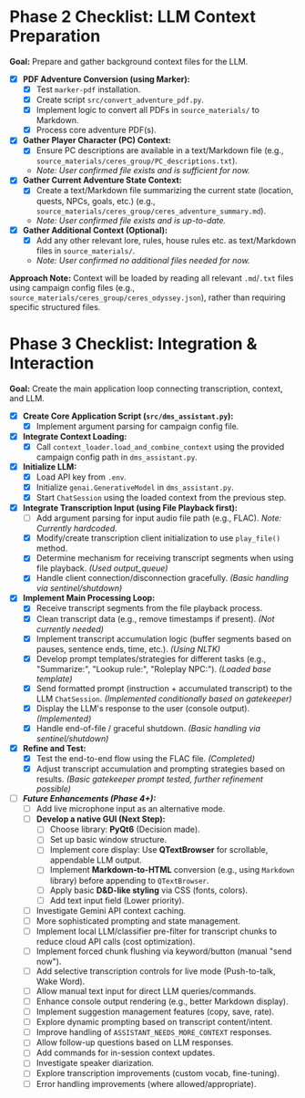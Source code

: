 # Phase 2 Checklist: LLM Context Preparation

**Goal:** Prepare and gather background context files for the LLM.

- [x] **PDF Adventure Conversion (using Marker):**
  - [x] Test `marker-pdf` installation.
  - [x] Create script `src/convert_adventure_pdf.py`.
  - [x] Implement logic to convert all PDFs in `source_materials/` to Markdown.
  - [x] Process core adventure PDF(s).
- [x] **Gather Player Character (PC) Context:**
  - [x] Ensure PC descriptions are available in a text/Markdown file (e.g., `source_materials/ceres_group/PC_descriptions.txt`).
  - *Note: User confirmed file exists and is sufficient for now.* 
- [x] **Gather Current Adventure State Context:**
  - [x] Create a text/Markdown file summarizing the current state (location, quests, NPCs, goals, etc.) (e.g., `source_materials/ceres_group/ceres_adventure_summary.md`).
  - *Note: User confirmed file exists and is up-to-date.* 
- [x] **Gather Additional Context (Optional):**
  - [x] Add any other relevant lore, rules, house rules etc. as text/Markdown files in `source_materials/`.
  - *Note: User confirmed no additional files needed for now.* 

**Approach Note:** Context will be loaded by reading all relevant `.md`/`.txt` files using campaign config files (e.g., `source_materials/ceres_group/ceres_odyssey.json`), rather than requiring specific structured files.

# Phase 3 Checklist: Integration & Interaction

**Goal:** Create the main application loop connecting transcription, context, and LLM.

- [x] **Create Core Application Script (`src/dms_assistant.py`):**
  - [x] Implement argument parsing for campaign config file.
- [x] **Integrate Context Loading:**
  - [x] Call `context_loader.load_and_combine_context` using the provided campaign config path in `dms_assistant.py`.
- [x] **Initialize LLM:**
  - [x] Load API key from `.env`.
  - [x] Initialize `genai.GenerativeModel` in `dms_assistant.py`.
  - [x] Start `ChatSession` using the loaded context from the previous step.
- [x] **Integrate Transcription Input (using File Playback first):**
  - [ ] Add argument parsing for input audio file path (e.g., FLAC). *Note: Currently hardcoded.* 
  - [x] Modify/create transcription client initialization to use `play_file()` method.
  - [x] Determine mechanism for receiving transcript segments when using file playback. *(Used output_queue)*
  - [x] Handle client connection/disconnection gracefully. *(Basic handling via sentinel/shutdown)*
- [x] **Implement Main Processing Loop:**
  - [x] Receive transcript segments from the file playback process.
  - [x] Clean transcript data (e.g., remove timestamps if present). *(Not currently needed)*
  - [x] Implement transcript accumulation logic (buffer segments based on pauses, sentence ends, time, etc.). *(Using NLTK)*
  - [x] Develop prompt templates/strategies for different tasks (e.g., "Summarize:", "Lookup rule:", "Roleplay NPC:"). *(Loaded base template)*
  - [x] Send formatted prompt (instruction + accumulated transcript) to the LLM `ChatSession`. *(Implemented conditionally based on gatekeeper)*
  - [x] Display the LLM's response to the user (console output). *(Implemented)*
  - [x] Handle end-of-file / graceful shutdown. *(Basic handling via sentinel/shutdown)*
- [x] **Refine and Test:**
  - [x] Test the end-to-end flow using the FLAC file. *(Completed)*
  - [x] Adjust transcript accumulation and prompting strategies based on results. *(Basic gatekeeper prompt tested, further refinement possible)*

- [ ] ***Future Enhancements (Phase 4+):***
  - [ ] Add live microphone input as an alternative mode.
  - [ ] **Develop a native GUI (Next Step):**
    - [ ] Choose library: **PyQt6** (Decision made).
    - [ ] Set up basic window structure.
    - [ ] Implement core display: Use **QTextBrowser** for scrollable, appendable LLM output.
    - [ ] Implement **Markdown-to-HTML** conversion (e.g., using `Markdown` library) before appending to `QTextBrowser`.
    - [ ] Apply basic **D&D-like styling** via CSS (fonts, colors).
    - [ ] Add text input field (Lower priority).
  - [ ] Investigate Gemini API context caching.
  - [ ] More sophisticated prompting and state management.
  - [ ] Implement local LLM/classifier pre-filter for transcript chunks to reduce cloud API calls (cost optimization).
  - [ ] Implement forced chunk flushing via keyword/button (manual "send now").
  - [ ] Add selective transcription controls for live mode (Push-to-talk, Wake Word).
  - [ ] Allow manual text input for direct LLM queries/commands.
  - [ ] Enhance console output rendering (e.g., better Markdown display).
  - [ ] Implement suggestion management features (copy, save, rate).
  - [ ] Explore dynamic prompting based on transcript content/intent.
  - [ ] Improve handling of `ASSISTANT_NEEDS_MORE_CONTEXT` responses.
  - [ ] Allow follow-up questions based on LLM responses.
  - [ ] Add commands for in-session context updates.
  - [ ] Investigate speaker diarization.
  - [ ] Explore transcription improvements (custom vocab, fine-tuning).
  - [ ] Error handling improvements (where allowed/appropriate). 